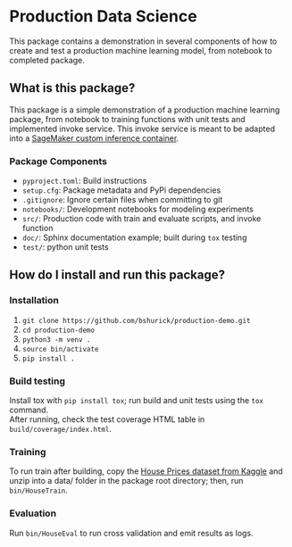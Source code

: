 # Production Data Science
This package contains a demonstration in several 
components of how to create and test a production 
machine learning model, from notebook to completed package.

## What is this package? 
This package is a simple demonstration of a production machine learning package, 
from notebook to training functions with unit tests and implemented invoke service. 
This invoke service is meant to be adapted into a
[SageMaker custom inference container](https://docs.aws.amazon.com/sagemaker/latest/dg/adapt-inference-container.html).

### Package Components
* `pyproject.toml`: Build instructions 
* `setup.cfg`: Package metadata and PyPi dependencies
* `.gitignore`: Ignore certain files when committing to git
* `notebooks/`: Development notebooks for modeling experiments 
* `src/`: Production code with train and evaluate scripts, and invoke function
* `doc/`: Sphinx documentation example; built during `tox` testing
* `test/`: python unit tests 

## How do I install and run this package?

### Installation
1. `git clone https://github.com/bshurick/production-demo.git`  
2. `cd production-demo`  
3. `python3 -m venv .`  
4. `source bin/activate`  
5. `pip install .`  

### Build testing 
Install tox with `pip install tox`; 
run build and unit tests using the `tox` command.  
After running, 
check the test coverage HTML table in `build/coverage/index.html`. 

### Training 
To run train after building, copy the
[House Prices dataset from Kaggle](https://www.kaggle.com/c/house-prices-advanced-regression-techniques/data)
and unzip into a data/ folder in the package root directory;
then, run `bin/HouseTrain`.

### Evaluation 
Run `bin/HouseEval` to run cross validation and emit results as logs. 
